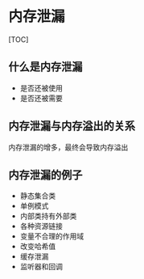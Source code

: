 # 内存泄漏

[TOC]

## 什么是内存泄漏
+ 是否还被使用
+ 是否还被需要


## 内存泄漏与内存溢出的关系
内存泄漏的增多，最终会导致内存溢出

## 内存泄漏的例子

+ 静态集合类
+ 单例模式
+ 内部类持有外部类
+ 各种资源链接
+ 变量不合理的作用域
+ 改变哈希值
+ 缓存泄漏
+ 监听器和回调